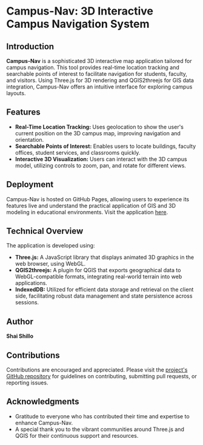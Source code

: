 # Campus-Nav: 3D Interactive Campus Navigation System

## Introduction
**Campus-Nav** is a sophisticated 3D interactive map application tailored for campus navigation.
This tool provides real-time location tracking and searchable points of interest to facilitate navigation for students, faculty, and visitors. 
Using Three.js for 3D rendering and QGIS2threejs for GIS data integration, Campus-Nav offers an intuitive interface for exploring campus layouts.

## Features
- **Real-Time Location Tracking:** Uses geolocation to show the user's current position on the 3D campus map, improving navigation and orientation.
- **Searchable Points of Interest:** Enables users to locate buildings, faculty offices, student services, and classrooms quickly.
- **Interactive 3D Visualization:** Users can interact with the 3D campus model, utilizing controls to zoom, pan, and rotate for different views.

## Deployment
Campus-Nav is hosted on GitHub Pages, allowing users to experience its features live and understand the practical application of GIS and 3D modeling in educational environments. 
Visit the application [here](https://shaishillo.github.io/Campus-Nav/).

## Technical Overview
The application is developed using:
- **Three.js:** A JavaScript library that displays animated 3D graphics in the web browser, using WebGL.
- **QGIS2threejs:** A plugin for QGIS that exports geographical data to WebGL-compatible formats, integrating real-world terrain into web applications.
- **IndexedDB:** Utilized for efficient data storage and retrieval on the client side, facilitating robust data management and state persistence across sessions.

## Author
**Shai Shillo**

## Contributions
Contributions are encouraged and appreciated. Please visit the [project's GitHub repository](https://github.com/shaishillo/Campus-Nav) 
for guidelines on contributing, submitting pull requests, or reporting issues.

## Acknowledgments
- Gratitude to everyone who has contributed their time and expertise to enhance Campus-Nav.
- A special thank you to the vibrant communities around Three.js and QGIS for their continuous support and resources.


